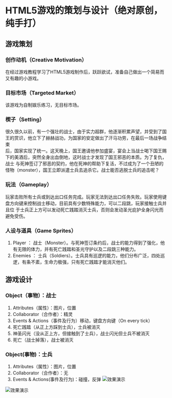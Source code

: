 # HTML5游戏的策划与设计（绝对原创，纯手打）
## 游戏策划
### 创作动机（Creative Motivation）
   在经过游戏教程学习了HTML5游戏制作后，跃跃欲试，准备自己做出一个简易而又有趣的小游戏。
### 目标市场（Targeted Market）
   该游戏为自制娱乐练习，无目标市场。
### 楔子（Setting）
   很久很久以前，有一个强壮的战士，由于实力超群，他逐渐积累声望，并受到了国王的赏识，他立下了赫赫战功，为国家的安定做出了汗马功劳，在最后一场战争结束  
   后，国家实现了统一。这天晚上，国王邀请他参加盛宴，宴会上当战士喝下国王赐下的美酒后，突然全身出血倒地，这时战士才发现了国王邪恶的本质。为了复仇，战士 
   与死神签订了邪恶的契约，他在死神的帮助下复活，不过成为了一个丑陋的怪物（monster），国王立即派遣士兵去追杀它。战士能否逃脱士兵的追击呢？   
### 玩法（Gameplay）
   玩家击败所有士兵或到达出口任务完成。玩家无法到达出口任务失败。玩家使用键盘方向键来控制战士移动，目前具有少数特殊能力，可以二段跳，玩家接触士兵并且位
   于士兵正上方可以发动死亡践踏消灭士兵，否则会发动圣光庇护全身闪光而避免受伤。
### 人设与道具（Game Sprites）
 1. Player ： 战士（Monster）。与死神签订条约后，战士的能力得到了强化，他有无限的体力，并有死亡践踏和圣光守护以及二段跳三种能力。
 2. Enemies ： 士兵（Soldiers）。士兵具有巡逻的能力，他们分布广泛，四处巡逻，有条不紊，生命力极强，只有死亡践踏才能消灭他们。
## 游戏设计
### Object（事物）：战士
   1. Attributes（属性）：图片，位置
   2. Collaborator（合作者）：精灵
   3. Events & Actions（事件及行为）移动，键盘方向键（On every tick）
   4. 死亡践踏（从正上方踩到士兵），士兵被消灭
   5. 神圣闪光（没从正上方，但接触到了士兵），战士闪光但士兵不被消灭
   6. 死亡（战士掉落），战士被消灭
### Object(事物)：士兵
   1. Attributes（属性）：图片，位置
   2. Collaborator（合作者）：无
   3. Events & Actions(事件及行为)：碰撞，反弹
![效果演示](https://imgsa.baidu.com/forum/w%3D580%3B/sign=e345bab59d529822053339cbe7f17acb/5243fbf2b2119313151879c268380cd791238d6d.jpg)

![效果演示](https://imgsa.baidu.com/forum/w%3D580/sign=d0336942b7a1cd1105b672288913c8b0/53a93c355982b2b7f84db4b63cadcbef74099be5.jpg)

